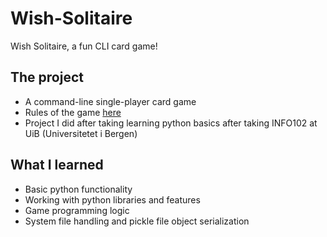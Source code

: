 # Wish-Solitaire
Wish Solitaire, a fun CLI card game!


## The project

* A command-line single-player card game
* Rules of the game [here](https://bicyclecards.com/how-to-play/wish-solitaire/)
* Project I did after taking learning python basics after taking INFO102 at UiB (Universitetet i Bergen)

## What I learned

* Basic python functionality
* Working with python libraries and features
* Game programming logic
* System file handling and pickle file object serialization